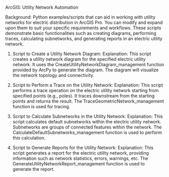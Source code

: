 ArcGIS: Utility Network Automation

Background:
 Python examples/scripts that can aid in working with utility networks for electric distribution in ArcGIS Pro. You can modify and expand upon them to suit your specific requirements and workflows. These scripts demonstrate basic functionalities such as creating diagrams, performing traces, calculating subnetworks, and generating reports in an electric utility network.
 
1) Script to Create a Utility Network Diagram:
Explanation: This script creates a utility network diagram for the specified electric utility network. It uses the CreateUtilityNetworkDiagram_management function provided by ArcPy to generate the diagram. The diagram will visualize the network topology and connectivity.



2) Script to Perform a Trace on the Utility Network:
Explanation: This script performs a trace operation on the electric utility network starting from specified points (e.g., poles). It traces downstream from the starting points and returns the result. The TraceGeometricNetwork_management function is used for tracing.



3) Script to Calculate Subnetworks in the Utility Network:
Explanation: This script calculates default subnetworks within the electric utility network. Subnetworks are groups of connected features within the network. The CalculateDefaultSubnetworks_management function is used to perform this calculation.



4) Script to Generate Reports for the Utility Network:
Explanation: This script generates a report for the electric utility network, providing information such as network statistics, errors, warnings, etc. The GenerateUtilityNetworkReport_management function is used to generate the report.

